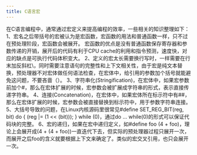 ```yaml
---
title: C语言宏
---
```


在C语言编程中，通常通过宏定义来提高编程的效率，一些相关的知识整理如下： 1、宏名之后带括号的宏被认为是宏函数，宏函数的用法和普通函数一样，只不过在预处理阶段，宏函数会被展开。 宏函数的优点是没有普通函数保存寄存器和参数传递的开销，展开后的代码有利于CPU cache的利用和指令预测，速度快，对应的缺点是可执行代码体积变大。 2、定义的宏太长需要换行写时，一样需要在行末加反斜杠\\，同时需要注意语句的完整性和上下文相关性，由于宏是纯文本替换，预处理器不对宏体做任何语法检查，在宏体中，给引用的参数加个括号就能避免这问题，不要吝啬（）。 3、字符串化(Stringification)，在宏体中，如果宏参数前加个#，那么在宏体扩展的时候，宏参数会被扩展成字符串的形式，表示直接传递字符串。 4、连接(Concatenation)，在宏体中，如果宏体所在标示符中有##，那么在宏体扩展的时候，宏参数会被直接替换到标示符中，用于参数字符串连接。 5、大括号导致的问题，在Linux内核源码里很常见#define SET\_REG\_BIT(reg, bit) do { (reg |= (1 << (bit))); } while (0)，通过do ... while(0)的形式可以保证代码块的完整。 6、宏的递归，如果在宏中递归定义，如#define foo (4 + foo)，理论上会展开成(4 + (4 + foo))一直迭代下去，但实际的预处理器过程只展开一次，而展开之后foo的含义就要根据上下文来确定了。类似的宏交叉引用，也只会展开一次。